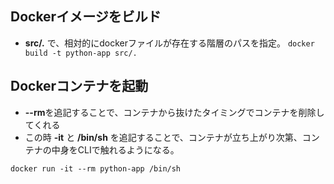 ## Dockerイメージをビルド
- **src/.** で、相対的にdockerファイルが存在する階層のパスを指定。
`docker build -t python-app src/.`

## Dockerコンテナを起動
- **--rm**を追記することで、コンテナから抜けたタイミングでコンテナを削除してくれる
- この時 **-it** と **/bin/sh** を追記することで、コンテナが立ち上がり次第、コンテナの中身をCLIで触れるようになる。

`docker run -it --rm python-app /bin/sh`
